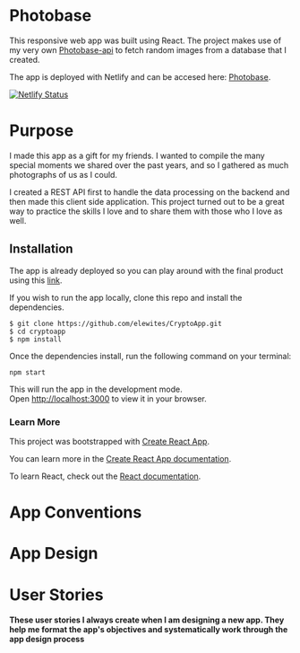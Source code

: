 # Photobase

This responsive web app was built using React. The project makes use of my very own [Photobase-api]() to fetch random images from a database that I created.

The app is deployed with Netlify and can be accesed here: [Photobase]().

[![Netlify Status](https://api.netlify.com/api/v1/badges/9b56ce4a-00e8-407c-b862-181d3dc7ee53/deploy-status)]()

# Purpose

I made this app as a gift for my friends. I wanted to compile the many special moments we shared over the past years, and so I gathered as much photographs of us as I could. 

I created a REST API first to handle the data processing on the backend and then made this client side application. This project turned out to be a great way to practice the skills I love and to share them with those who I love as well.

## Installation

The app is already deployed so you can play around with the final product using this [link](https://crypt0-app.netlify.app/).

If you wish to run the app locally, clone this repo and install the dependencies.

```
$ git clone https://github.com/elewites/CryptoApp.git
$ cd cryptoapp
$ npm install
```

Once the dependencies install, run the following command on your terminal:

`npm start`

This will run the app in the development mode.\
Open [http://localhost:3000](http://localhost:3000) to view it in your browser.

### Learn More

This project was bootstrapped with [Create React App](https://github.com/facebook/create-react-app).

You can learn more in the [Create React App documentation](https://facebook.github.io/create-react-app/docs/getting-started).

To learn React, check out the [React documentation](https://reactjs.org/).

# App Conventions

# App Design

# User Stories

#### These user stories I always create when I am designing a new app. They help me format the app's objectives and systematically work through the app design process
